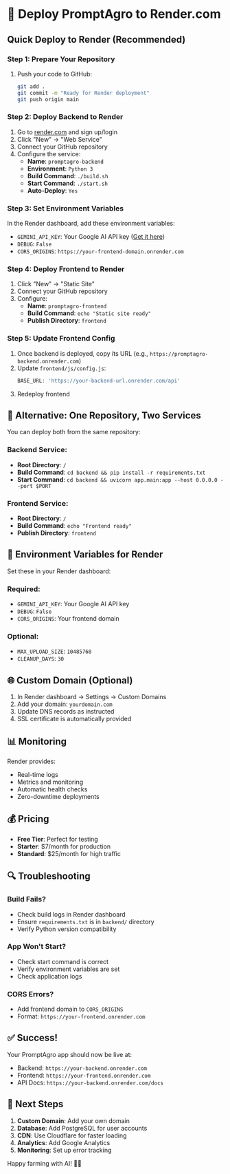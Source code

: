 # 🚀 Deploy PromptAgro to Render.com

## Quick Deploy to Render (Recommended)

### Step 1: Prepare Your Repository
1. Push your code to GitHub:
   ```bash
   git add .
   git commit -m "Ready for Render deployment"
   git push origin main
   ```

### Step 2: Deploy Backend to Render
1. Go to [render.com](https://render.com) and sign up/login
2. Click "New" → "Web Service"
3. Connect your GitHub repository
4. Configure the service:
   - **Name**: `promptagro-backend`
   - **Environment**: `Python 3`
   - **Build Command**: `./build.sh`
   - **Start Command**: `./start.sh`
   - **Auto-Deploy**: `Yes`

### Step 3: Set Environment Variables
In the Render dashboard, add these environment variables:
- `GEMINI_API_KEY`: Your Google AI API key ([Get it here](https://makersuite.google.com/app/apikey))
- `DEBUG`: `False`
- `CORS_ORIGINS`: `https://your-frontend-domain.onrender.com`

### Step 4: Deploy Frontend to Render
1. Click "New" → "Static Site"
2. Connect your GitHub repository
3. Configure:
   - **Name**: `promptagro-frontend`
   - **Build Command**: `echo "Static site ready"`
   - **Publish Directory**: `frontend`

### Step 5: Update Frontend Config
1. Once backend is deployed, copy its URL (e.g., `https://promptagro-backend.onrender.com`)
2. Update `frontend/js/config.js`:
   ```javascript
   BASE_URL: 'https://your-backend-url.onrender.com/api'
   ```
3. Redeploy frontend

## 🎯 Alternative: One Repository, Two Services

You can deploy both from the same repository:

### Backend Service:
- **Root Directory**: `/`
- **Build Command**: `cd backend && pip install -r requirements.txt`
- **Start Command**: `cd backend && uvicorn app.main:app --host 0.0.0.0 --port $PORT`

### Frontend Service:
- **Root Directory**: `/`
- **Build Command**: `echo "Frontend ready"`
- **Publish Directory**: `frontend`

## 🔧 Environment Variables for Render

Set these in your Render dashboard:

### Required:
- `GEMINI_API_KEY`: Your Google AI API key
- `DEBUG`: `False`
- `CORS_ORIGINS`: Your frontend domain

### Optional:
- `MAX_UPLOAD_SIZE`: `10485760`
- `CLEANUP_DAYS`: `30`

## 🌐 Custom Domain (Optional)

1. In Render dashboard → Settings → Custom Domains
2. Add your domain: `yourdomain.com`
3. Update DNS records as instructed
4. SSL certificate is automatically provided

## 📊 Monitoring

Render provides:
- Real-time logs
- Metrics and monitoring  
- Automatic health checks
- Zero-downtime deployments

## 💰 Pricing

- **Free Tier**: Perfect for testing
- **Starter**: $7/month for production
- **Standard**: $25/month for high traffic

## 🔍 Troubleshooting

### Build Fails?
- Check build logs in Render dashboard
- Ensure `requirements.txt` is in `backend/` directory
- Verify Python version compatibility

### App Won't Start?
- Check start command is correct
- Verify environment variables are set
- Check application logs

### CORS Errors?
- Add frontend domain to `CORS_ORIGINS`
- Format: `https://your-frontend.onrender.com`

## ✅ Success!

Your PromptAgro app should now be live at:
- Backend: `https://your-backend.onrender.com`
- Frontend: `https://your-frontend.onrender.com`
- API Docs: `https://your-backend.onrender.com/docs`

## 🚀 Next Steps

1. **Custom Domain**: Add your own domain
2. **Database**: Add PostgreSQL for user accounts
3. **CDN**: Use Cloudflare for faster loading
4. **Analytics**: Add Google Analytics
5. **Monitoring**: Set up error tracking

Happy farming with AI! 🌾✨
